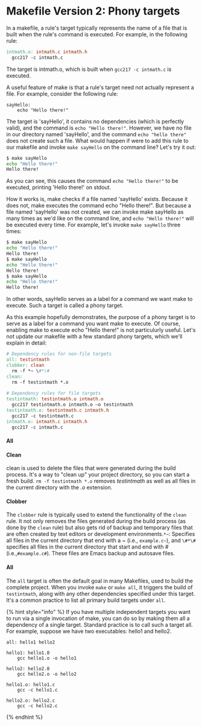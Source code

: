 # Makefile Version 2: Phony targets

In a makefile, a rule's target typically represents the name of a file that is built when the rule's command is executed. For example, in the following rule:

```makefile
intmath.o: intmath.c intmath.h
  gcc217 -c intmath.c
```

The target is intmath.o, which is built when `gcc217 -c intmath.c` is executed.&#x20;

A useful feature of make is that a rule's target need not actually represent a file. For example, consider the following rule:

```
sayHello:
    echo "Hello there!" 
```

The target is 'sayHello', it contains no dependencies (which is perfectly valid), and the command is `echo "Hello there!"`. However, we have no file in our directory named 'sayHello', and the command `echo "hello there"` does not create such a file. What would happen if were to add this rule to our makefile and invoke `make sayHello` on the command line? Let's try it out:

```bash
$ make sayHello
echo "Hello there!"
Hello there!
```

As you can see, this causes the command `echo "Hello there!"` to be executed, printing 'Hello there!' on stdout.&#x20;

How it works is, make checks if a file named 'sayHello' exists. Because it does not, make executes the command echo "Hello there!". But because a file named 'sayHello' was not created, we can invoke make sayHello as many times as we'd like on the command line, and `echo "Hello there!"` will be executed every time. For example, let's invoke `make sayHello` three times:

```bash
$ make sayHello
echo "Hello there!"
Hello there!
$ make sayHello
echo "Hello there!"
Hello there!
$ make sayHello
echo "Hello there!"
Hello there!
```



In other words, sayHello serves as a label for a command we want make to execute. Such a target is called a phony target.&#x20;

As this example hopefully demonstrates, the purpose of a phony target is to serve as a label for a command you want make to execute. Of course, enabling make to execute echo "Hello there!" is not particulurly useful. Let's not update our makefile with a few standard phony targets, which we'll explain in detail:&#x20;

```makefile
# Dependency rules for non-file targets
all: testintmath
clobber: clean
  rm -f *~ \#*\#
clean:
  rm -f testintmath *.o
  
# Dependency rules for file targets
testintmath: testintmath.o intmath.o
  gcc217 testintmath.o intmath.o –o testintmath
testintmath.o: testintmath.c intmath.h
  gcc217 -c testintmath.c
intmath.o: intmath.c intmath.h
  gcc217 -c intmath.c
```

#### All

#### Clean

clean is used to delete the files that were generated during the build process. It's a way to "clean up" your project directory, so you can start a fresh build. `rm -f testintmath *.o` removes _testintmath_ as well as all files in the current directory with the _.o_ extension.

#### Clobber

The `clobber` rule is typically used to extend the functionality of the `clean` rule. It not only removes the files generated during the build process (as done by the `clean` rule) but also gets rid of backup and temporary files that are often created by text editors or development environments.`*~`:  Specifies all files in the current directory that end with a \~ (i.e., `example.c~`), and `\#*\#` specifies all files in the current directory that start and end with # (i.e.,`#example.c#`). These files are Emacs backup and autosave files.

#### All

The `all` target is often the default goal in many Makefiles, used to build the complete project. When you invoke `make` or `make all`, it triggers the build of `testintmath`, along with any other dependencies specified under this target. It's a common practice to list all primary build targets under `all`.

{% hint style="info" %}
If you have multiple independent targets you want to run via a single invocation of make, you can do so by making them all a dependency of a single target. Standard practice is to call such a target all. For example, suppose we have two executables: hello1 and hello2.&#x20;

```
all: hello1 hello2

hello1: hello1.0
	gcc hello1.o -o hello1
	
hello2: hello2.0
	gcc hello2.o -o hello2

hello1.o: hello1.c
	gcc -c hello1.c

hello2.o: hello2.c
	gcc -c hello2.c
```
{% endhint %}
